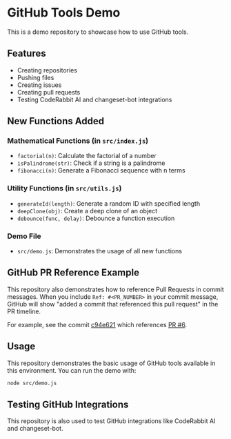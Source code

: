 # GitHub Tools Demo

This is a demo repository to showcase how to use GitHub tools.

## Features

- Creating repositories
- Pushing files
- Creating issues
- Creating pull requests
- Testing CodeRabbit AI and changeset-bot integrations

## New Functions Added

### Mathematical Functions (in `src/index.js`)
- `factorial(n)`: Calculate the factorial of a number
- `isPalindrome(str)`: Check if a string is a palindrome
- `fibonacci(n)`: Generate a Fibonacci sequence with n terms

### Utility Functions (in `src/utils.js`)
- `generateId(length)`: Generate a random ID with specified length
- `deepClone(obj)`: Create a deep clone of an object
- `debounce(func, delay)`: Debounce a function execution

### Demo File
- `src/demo.js`: Demonstrates the usage of all new functions

## GitHub PR Reference Example

This repository also demonstrates how to reference Pull Requests in commit messages. When you include `Ref: #<PR_NUMBER>` in your commit message, GitHub will show "added a commit that referenced this pull request" in the PR timeline.

For example, see the commit [c94e621](https://github.com/betterLitao/github-tools-demo/commit/c94e621687673720b372eeb5247d6ef924686856) which references [PR #6](https://github.com/betterLitao/github-tools-demo/pull/6).

## Usage

This repository demonstrates the basic usage of GitHub tools available in this environment. You can run the demo with:

```bash
node src/demo.js
```

## Testing GitHub Integrations

This repository is also used to test GitHub integrations like CodeRabbit AI and changeset-bot.